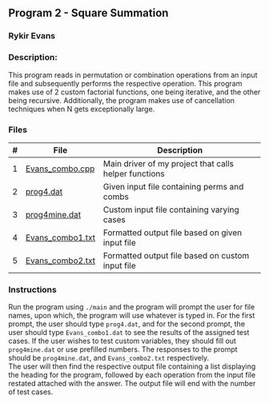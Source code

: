 ## Program 2 - Square Summation
### Rykir Evans
### Description:

This program reads in permutation or combination operations from an input file and subsequently performs the respective operation. This program makes use of 2 custom factorial functions, one being iterative, and the other being recursive. Additionally, the program makes use of cancellation techniques when N gets exceptionally large. 

### Files

|   #   | File                                        | Description                                              |
| :---: | ------------------------------------------- | -------------------------------------------------------- |
|   1   | [Evans_combo.cpp](./Evans_combo.cpp)        | Main driver of my project that calls helper functions    |
|   2   | [prog4.dat](./prog4.dat)                    | Given input file containing perms and combs              |
|   3   | [prog4mine.dat](./prog4mine.dat)            | Custom input file containing varying cases               |
|   4   | [Evans_combo1.txt](./Evans_combo1.txt)      | Formatted output file based on given input file          |
|   5   | [Evans_combo2.txt](./Evans_combo2.txt)      | Formatted output file based on custom input file         |

### Instructions

Run the program using `./main` and the program will prompt the user for file names, upon which, the program will use whatever is typed in. For the first prompt, the user should type `prog4.dat`, and for the second prompt, the user should type `Evans_combo1.dat` to see the results of the assigned test cases. If the user wishes to test custom variables, they should fill out `prog4mine.dat` or use prefilled numbers. The responses to the prompt should be `prog4mine.dat`, and `Evans_combo2.txt` respectively.  
The user will then find the respective output file containing a list displaying the heading for the program, followed by each operation from the input file restated attached with the answer. The output file will end with the number of test cases.
